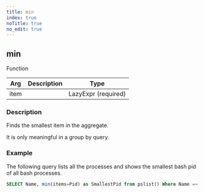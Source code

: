 ```yaml
---
title: min
index: true
noTitle: true
no_edit: true
---
```




<div class="vql_item"></div>


## min
<span class='vql_type pull-right page-header'>Function</span>



<div class="vqlargs"></div>

Arg | Description | Type
----|-------------|-----
item||LazyExpr (required)

### Description

Finds the smallest item in the aggregate.

It is only meaningful in a group by query.

### Example

The following query lists all the processes and shows the smallest
bash pid of all bash processes.

```SQL
SELECT Name, min(items=Pid) as SmallestPid from pslist() Where Name =~ 'bash' group by Name
```


